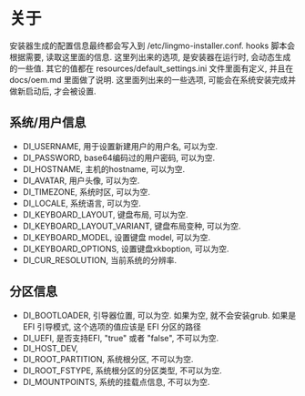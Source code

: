 
# 关于
安装器生成的配置信息最终都会写入到 /etc/lingmo-installer.conf. hooks 脚本会根据需要,
读取这里面的信息. 这里列出来的选项, 是安装器在运行时, 会动态生成的一些值. 其它的值都在
resources/default_settings.ini 文件里面有定义, 并且在 docs/oem.md 里面做了说明.
这里面列出来的一些选项, 可能会在系统安装完成并做新启动后, 才会被设置.


## 系统/用户信息
* DI_USERNAME, 用于设置新建用户的用户名, 可以为空.
* DI_PASSWORD, base64编码过的用户密码, 可以为空.
* DI_HOSTNAME, 主机的hostname, 可以为空.
* DI_AVATAR, 用户头像, 可以为空.
* DI_TIMEZONE, 系统时区, 可以为空.
* DI_LOCALE, 系统语言, 可以为空.
* DI_KEYBOARD_LAYOUT, 键盘布局, 可以为空.
* DI_KEYBOARD_LAYOUT_VARIANT, 键盘布局变种, 可以为空.
* DI_KEYBOARD_MODEL, 设置键盘 model, 可以为空.
* DI_KEYBOARD_OPTIONS, 设置键盘xkboption, 可以为空.
* DI_CUR_RESOLUTION, 当前系统的分辨率.

## 分区信息
* DI_BOOTLOADER, 引导器位置, 可以为空. 如果为空, 就不会安装grub. 如果是 EFI 引导模式,
 这个选项的值应该是 EFI 分区的路径
* DI_UEFI, 是否支持EFI, "true" 或者 "false", 不可以为空.
* DI_HOST_DEV,
* DI_ROOT_PARTITION, 系统根分区, 不可以为空.
* DI_ROOT_FSTYPE, 系统根分区的分区类型, 不可以为空.
* DI_MOUNTPOINTS, 系统的挂载点信息, 不可以为空.
